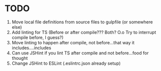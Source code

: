 # TODO

1. Move local file definitions from source files to gulpfile (or somewhere else)
2. Add linting for TS (Before or after compile??? Both? O.o Try to interrupt compile before, I guess?)
3. Move linting to happen after compile, not before...that way it includes....includes
4. Can use JSHint if you lint TS after compile and not before...food for thought
5. Change JSHint to ESLint (.eslintrc.json already setup)
